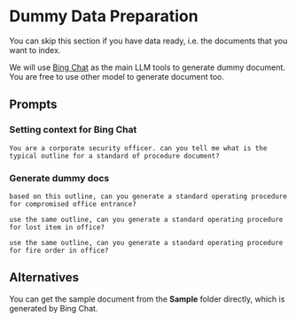 # Dummy Data Preparation
You can skip this section if you have data ready, i.e. the documents that you want to index.

We will use [Bing Chat](https://www.bing.com/search?q=Bing+AI&showconv=1) as the main LLM tools to generate dummy document. You are free to use other model to generate document too.

## Prompts
### Setting context for Bing Chat
```text
You are a corporate security officer. can you tell me what is the typical outline for a standard of procedure document?
```

### Generate dummy docs
```text
based on this outline, can you generate a standard operating procedure for compromised office entrance?
```

```text
use the same outline, can you generate a standard operating procedure for lost item in office?
```

```text
use the same outline, can you generate a standard operating procedure for fire order in office?
```

## Alternatives
You can get the sample document from the **Sample** folder directly, which is generated by Bing Chat.